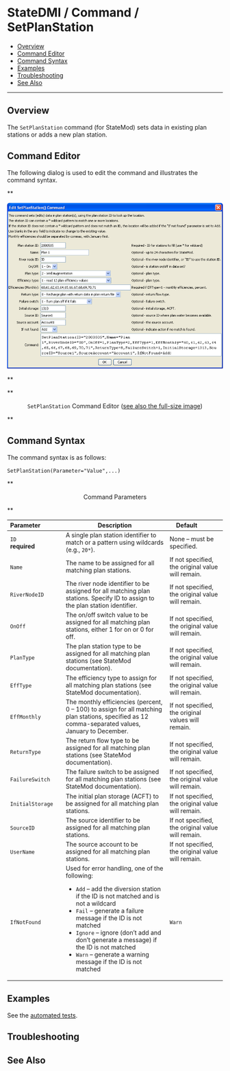 # StateDMI / Command / SetPlanStation #

* [Overview](#overview)
* [Command Editor](#command-editor)
* [Command Syntax](#command-syntax)
* [Examples](#examples)
* [Troubleshooting](#troubleshooting)
* [See Also](#see-also)

-------------------------

## Overview ##

The `SetPlanStation` command (for StateMod)
sets data in existing plan stations or adds a new plan station.

## Command Editor ##

The following dialog is used to edit the command and illustrates the command syntax.

**<p style="text-align: center;">
![SetPlanStation](SetPlanStation.png)
</p>**

**<p style="text-align: center;">
`SetPlanStation` Command Editor (<a href="../SetPlanStation.png">see also the full-size image</a>)
</p>**

## Command Syntax ##

The command syntax is as follows:

```text
SetPlanStation(Parameter="Value",...)
```
**<p style="text-align: center;">
Command Parameters
</p>**

| **Parameter**&nbsp;&nbsp;&nbsp;&nbsp;&nbsp;&nbsp;&nbsp;&nbsp;&nbsp;&nbsp;&nbsp;&nbsp; | **Description** | **Default**&nbsp;&nbsp;&nbsp;&nbsp;&nbsp;&nbsp;&nbsp;&nbsp;&nbsp;&nbsp; |
| --------------|-----------------|----------------- |
| `ID`<br>**required** | A single plan station identifier to match or a pattern using wildcards (e.g., `20*`). | None – must be specified. |
| `Name` | The name to be assigned for all matching plan stations. | If not specified, the original value will remain. |
| `RiverNodeID` | The river node identifier to be assigned for all matching plan stations.  Specify ID to assign to the plan station identifier. | If not specified, the original value will remain. |
| `OnOff` | The on/off switch value to be assigned for all matching plan stations, either 1 for on or 0 for off. | If not specified, the original value will remain. |
| `PlanType` | The plan station type to be assigned for all matching plan stations (see StateMod documentation). | If not specified, the original value will remain. |
| `EffType` | The efficiency type to assign for all matching plan stations (see StateMod documentation).  | If not specified, the original value will remain. |
| `EffMonthly` | The monthly efficiencies (percent, 0 – 100) to assign for all matching plan stations, specified as 12 comma-separated values, January to December. | If not specified, the original values will remain. |
| `ReturnType` | The return flow type to be assigned for all matching plan stations (see StateMod documentation). | If not specified, the original value will remain. |
| `FailureSwitch` | The failure switch to be assigned for all matching plan stations (see StateMod documentation). | If not specified, the original value will remain. |
| `InitialStorage` | The initial plan storage (ACFT) to be assigned for all matching plan stations. | If not specified, the original value will remain. |
| `SourceID` | The source identifier to be assigned for all matching plan stations. | If not specified, the original value will remain. |
| `UserName` | The source account to be assigned for all matching plan stations. | If not specified, the original value will remain. |
| `IfNotFound` | Used for error handling, one of the following:<ul><li>`Add` – add the diversion station if the ID is not matched and is not a wildcard</li><li>`Fail` – generate a failure message if the ID is not matched</li><li>`Ignore` – ignore (don’t add and don’t generate a message) if the ID is not matched</li><li>`Warn` – generate a warning message if the ID is not matched</li></ul> | `Warn` |

## Examples ##

See the [automated tests](https://github.com/OpenCDSS/cdss-app-statedmi-test/tree/master/test/regression/commands/SetPlanStation).

## Troubleshooting ##

## See Also ##
